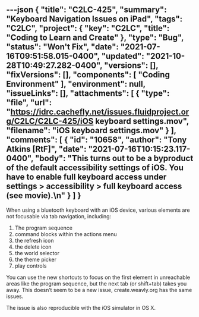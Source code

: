 ---json
{
  "title": "C2LC-425",
  "summary": "Keyboard Navigation Issues on iPad",
  "tags": "C2LC",
  "project": {
    "key": "C2LC",
    "title": "Coding to Learn and Create"
  },
  "type": "Bug",
  "status": "Won't Fix",
  "date": "2021-07-16T09:51:58.015-0400",
  "updated": "2021-10-28T10:49:27.282-0400",
  "versions": [],
  "fixVersions": [],
  "components": [
    "Coding Environment"
  ],
  "environment": null,
  "issueLinks": [],
  "attachments": [
    {
      "type": "file",
      "url": "https://idrc.cachefly.net/issues.fluidproject.org/C2LC/C2LC-425/iOS keyboard settings.mov",
      "filename": "iOS keyboard settings.mov"
    }
  ],
  "comments": [
    {
      "id": "10658",
      "author": "Tony Atkins [RtF]",
      "date": "2021-07-16T10:15:23.117-0400",
      "body": "This turns out to be a byproduct of the default accessibility settings of iOS.  You have to enable full keyboard access under settings > accessibility > full keyboard access (see movie).\n"
    }
  ]
}
---
When using a bluetooth keyboard with an iOS device, various elements are not focusable via tab navigation, including:

1. The program sequence
2. command blocks within the actions menu
3. the refresh icon
4. the delete icon
5. the world selector
6. the theme picker
7. play controls

You can use the new shortcuts to focus on the first element in unreachable areas like the program sequence, but the next tab (or shift+tab) takes you away.  This doesn’t seem to be a new issue, create.weavly.org has the same issues.

The issue is also reproducible with the iOS simulator in OS X.

        